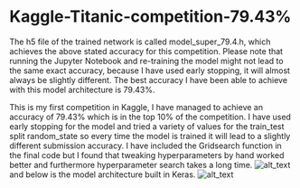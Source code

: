 # Kaggle-Titanic-competition-79.43%
The h5 file of the trained network is called model_super_79.4.h, which achieves the above stated accuracy for this competition. Please note that running the Jupyter Notebook and re-training the model might not lead to the same exact accuracy, because I have used early stopping, it will almost always be slightly different. The best accuracy I have been able to achieve with this model architecture is 79.43%.

This is my first competition in Kaggle, I have managed to achieve an accuracy of 79.43% which is in the top 10% of the competition. I have used early stopping for the model and tried a variety of values for the train_test split random_state so every time the model is trained it will lead to a slightly different submission accuracy. I have included the Gridsearch function in the final code but I found that tweaking hyperparameters by hand worked better and furthermore hyperparameter search takes a long time.
![alt_text](https://github.com/peterfazekas1999/Kaggle-Titanic-competition79.43/blob/master/79.6%20kaggle%20submission.png)
and below is the model architecture built in Keras.
![alt_text](https://github.com/peterfazekas1999/Kaggle-Titanic-competition79.43/blob/master/model%20architecture.png)
